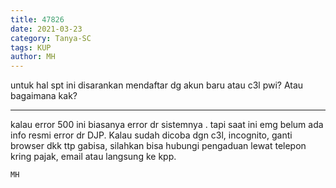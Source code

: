 ```yaml
---
title: 47826
date: 2021-03-23
category: Tanya-SC
tags: KUP
author: MH
---
```


untuk hal spt ini disarankan mendaftar dg akun baru atau c3l pwi? Atau bagaimana kak?

---

kalau error 500 ini biasanya error dr sistemnya . tapi saat ini emg belum ada info resmi error dr DJP. Kalau sudah dicoba dgn c3l, incognito, ganti browser dkk ttp gabisa, silahkan bisa hubungi pengaduan lewat telepon kring pajak, email atau langsung ke kpp.

`MH`
